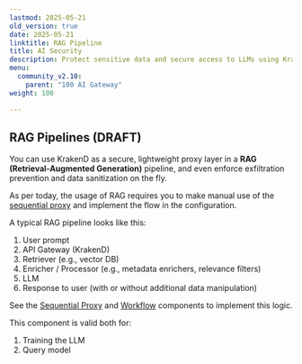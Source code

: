 ```yaml
---
lastmod: 2025-05-21
old_version: true
date: 2025-05-21
linktitle: RAG Pipeline
title: AI Security
description: Protect sensitive data and secure access to LLMs using KrakenD’s API-level AI security capabilities like isolated auth and data masking.
menu:
  community_v2.10:
    parent: "100 AI Gateway"
weight: 100

---
```

## RAG Pipelines (DRAFT)
You can use KrakenD as a secure, lightweight proxy layer in a **RAG (Retrieval-Augmented Generation)** pipeline, and even enforce exfiltration prevention and data sanitization on the fly.

As per today, the usage of RAG requires you to make manual use of the [sequential proxy](/docs/v2.10/endpoints/sequential-proxy/) and implement the flow in the configuration.

A typical RAG pipeline looks like this:

1. User prompt
2. API Gateway (KrakenD)
3. Retriever (e.g., vector DB)
4. Enricher / Processor (e.g., metadata enrichers, relevance filters)
5. LLM
6. Response to user (with or without additional data manipulation)

See the [Sequential Proxy](/docs/v2.10/endpoints/sequential-proxy/) and [Workflow](/docs/enterprise/endpoints/workflows/#content) components to implement this logic.

This component is valid both for:

1. Training the LLM
2. Query model